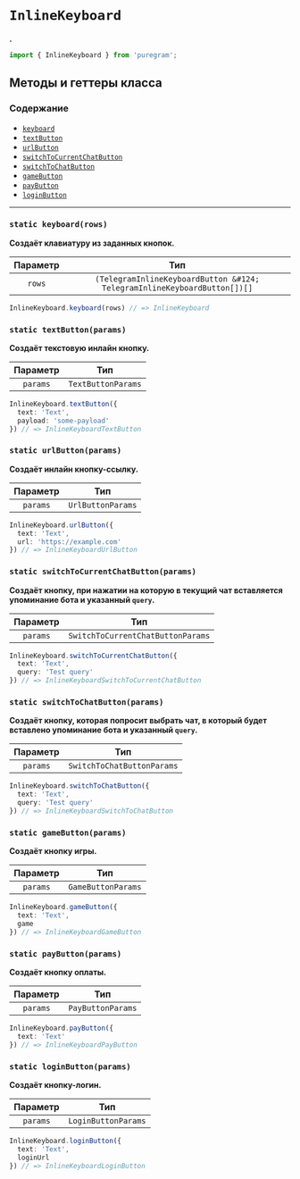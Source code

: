 # `InlineKeyboard`

**.**

```js
import { InlineKeyboard } from 'puregram';
```

## Методы и геттеры класса

### Содержание

* [`keyboard`](#static-keyboardrows)
* [`textButton`](#static-textbuttonparams)
* [`urlButton`](#static-urlbuttonparams)
* [`switchToCurrentChatButton`](#static-switchtocurrentchatbuttonparams)
* [`switchToChatButton`](#static-switchtochatbuttonparams)
* [`gameButton`](#static-gamebuttonparams)
* [`payButton`](#static-paybuttonparams)
* [`loginButton`](#static-loginbuttonparams)

---

### `static keyboard(rows)`

**Создаёт клавиатуру из заданных кнопок.**

| Параметр |                                   Тип                                    |
| :------: | :----------------------------------------------------------------------: |
| `rows`   | `(TelegramInlineKeyboardButton &#124; TelegramInlineKeyboardButton[])[]` |

```ts
InlineKeyboard.keyboard(rows) // => InlineKeyboard
```

### `static textButton(params)`

**Создаёт текстовую инлайн кнопку.**

| Параметр |        Тип         |
| :------: | :----------------: |
| `params` | `TextButtonParams` |

```ts
InlineKeyboard.textButton({
  text: 'Text',
  payload: 'some-payload'
}) // => InlineKeyboardTextButton
```

### `static urlButton(params)`

**Создаёт инлайн кнопку-ссылку.**

| Параметр |        Тип        |
| :------: | :---------------: |
| `params` | `UrlButtonParams` |

```ts
InlineKeyboard.urlButton({
  text: 'Text',
  url: 'https://example.com'
}) // => InlineKeyboardUrlButton
```

### `static switchToCurrentChatButton(params)`

**Создаёт кнопку, при нажатии на которую в текущий чат вставляется упоминание бота и указанный `query`.**

| Параметр |                Тип                |
| :------: | :-------------------------------: |
| `params` | `SwitchToCurrentChatButtonParams` |

```ts
InlineKeyboard.switchToCurrentChatButton({
  text: 'Text',
  query: 'Test query'
}) // => InlineKeyboardSwitchToCurrentChatButton
```

### `static switchToChatButton(params)`

**Создаёт кнопку, которая попросит выбрать чат, в который будет вставлено упоминание бота и указанный `query`.**

| Параметр |            Тип             |
| :------: | :------------------------: |
| `params` | `SwitchToChatButtonParams` |

```ts
InlineKeyboard.switchToChatButton({
  text: 'Text',
  query: 'Test query'
}) // => InlineKeyboardSwitchToChatButton
```

### `static gameButton(params)`

**Создаёт кнопку игры.**

| Параметр |        Тип         |
| :------: | :----------------: |
| `params` | `GameButtonParams` |

```ts
InlineKeyboard.gameButton({
  text: 'Text',
  game
}) // => InlineKeyboardGameButton
```

### `static payButton(params)`

**Создаёт кнопку оплаты.**

| Параметр |        Тип        |
| :------: | :---------------: |
| `params` | `PayButtonParams` |

```ts
InlineKeyboard.payButton({
  text: 'Text'
}) // => InlineKeyboardPayButton
```

### `static loginButton(params)`

**Создаёт кнопку-логин.**

| Параметр |         Тип         |
| :------: | :-----------------: |
| `params` | `LoginButtonParams` |

```ts
InlineKeyboard.loginButton({
  text: 'Text',
  loginUrl
}) // => InlineKeyboardLoginButton
```